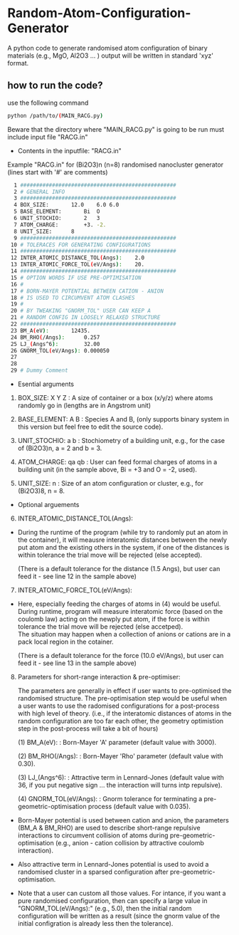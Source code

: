 # Random-Atom-Configuration-Generator

A python code to generate randomised atom configuration of binary materials (e.g., MgO, Al2O3 ... ) output will be written in standard 'xyz' format.

## how to run the code?

use the following command
```bash
python /path/to/(MAIN_RACG.py) 
```
Beware that the directory where "MAIN_RACG.py" is going to be run must include input file "RACG.in"


- Contents in the inputfile: "RACG.in"

Example "RACG.in" for (Bi2O3)n (n=8) randomised nanocluster generator
(lines start with '#' are comments)

```bash
  1	#################################################
  2	# GENERAL INFO
  3	#################################################
  4	BOX_SIZE:		12.0	6.0	6.0
  5	BASE_ELEMENT:		Bi	O
  6	UNIT_STOCHIO:		2	3	
  7	ATOM_CHARGE:		+3.	-2.
  8	UNIT_SIZE:		8
  9	#################################################
 10	# TOLERACES FOR GENERATING CONFIGURATIONS
 11	#################################################
 12	INTER_ATOMIC_DISTANCE_TOL(Angs):	2.0
 13	INTER_ATOMIC_FORCE_TOL(eV/Angs):	20.
 14	#################################################
 15	# OPTION WORDS IF USE PRE-OPTIMISATION
 16	#
 17	# BORN-MAYER POTENTIAL BETWEEN CATION - ANION
 18	# IS USED TO CIRCUMVENT ATOM CLASHES
 19	# 
 20	# BY TWEAKING "GNORM_TOL" USER CAN KEEP A
 21	# RANDOM CONFIG IN LOOSELY RELAXED STRUCTURE
 22	#################################################
 23	BM_A(eV):		12435.
 24	BM_RHO(/Angs):		0.257
 25	LJ_(Angs^6):		32.00
 26	GNORM_TOL(eV/Angs):	0.000050
 27	
 28	
 29	# Dummy Comment
```

 - Esential arguments 

 1. BOX_SIZE: X Y Z          : A size of container or a box (x/y/z) where atoms randomly go in (lengths are in Angstrom unit)

 2. BASE_ELEMENT: A B        : Species A and B, (only supports binary system in this version but feel free to edit the source code).

 3. UNIT_STOCHIO: a b        : Stochiometry of a building unit, e.g., for the case of (Bi2O3)n, a = 2 and b = 3.

 4. ATOM_CHARGE:  qa qb      : User can feed formal charges of atoms in a building unit (in the sample above, Bi = +3 and O = -2, used). 

 5. UNIT_SIZE:	n            : Size of an atom configuration or cluster, e.g., for (Bi2O3)8, n = 8.

 - Optional arguements

 6. INTER_ATOMIC_DISTANCE_TOL(Angs):

 * During the runtime of the program (while try to randomly put an atom in the container),
   it will meausre interatomic distances between the newly put atom and the existing others in the system, 
   if one of the distances is within tolerance the trial move will be rejected (else accepted).
 
   (There is a default tolerance for the distance (1.5 Angs), but user can feed it - see line 12 in the sample above)

 7. INTER_ATOMIC_FORCE_TOL(eV/Angs):

 * Here, especially feeding the charges of atoms in (4) would be useful. 
   During runtime, program will measure interatomic force (based on the coulomb law) acting on the newply put atom, 
   if the force is within tolerance the trial move will be rejected (else accetped).    
   The situation may happen when a collection of anions or cations are in a pack local region in the cotainer.

   (There is a default tolerance for the force (10.0 eV/Angs), but user can feed it - see line 13 in the sample above)

 8. Parameters for short-range interaction & pre-optimiser:

    The parameters are generally in effect if user wants to pre-optimised the randomised structure. The pre-optimisation step would be useful when a user wants to 
    use the radomised configurations for a post-process with high level of theory. 
    (i.e., if the interatomic distances of atoms in the random configuration are too far each other, the geometry optimistion step in the post-process will take a bit of hours)
    
    (1) BM_A(eV):               : Born-Mayer 'A' parameter (default value with 3000).
 
    (2) BM_RHO(/Angs):          : Born-Mayer 'Rho' parameter (default value with 0.30).

    (3) LJ_(Angs^6):            : Attractive term in Lennard-Jones (default value with 36, if you put negative sign ... the interaction will turns intp repulsive).

    (4) GNORM_TOL(eV/Angs):     : Gnorm tolerance for terminating a pre-geometric-optimisation process (default value with 0.035).

 * Born-Mayer potential is used between cation and anion, the parameters (BM_A & BM_RHO) are used to describe short-range repulsive interactions 
   to circumvent collision of atoms during pre-geometric-optimisation (e.g., anion - cation collision by attractive coulomb interaction).
 
 * Also attractive term in Lennard-Jones potential is used to avoid a randomised cluster in a sparsed configuration after pre-geometric-optimisation.
   
 * Note that a user can custom all those values. For intance, if you want a pure randomised configuration, then can specify a large value in "GNORM_TOL(eV/Angs):" (e.g., 5.0),
   then the initial random configuration will be written as a result (since the gnorm value of the initial configration is already less then the tolerance).
